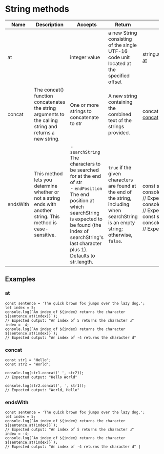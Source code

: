 
# String methods

| Name | Description | Accepts | Return | Example |
| ---- | ----------- | ------- | ------ | ------- |
| at   |  | integer value | a new String consisting of the single UTF-16 code unit located at the specified offset | string.at(index) <br>[at](https://github.com/acvetochka/useful-links/blob/main/Frontend/JavaScript.md#at)
| concat | The concat() function concatenates the string arguments to the calling string and returns a new string. | One or more strings to concatenate to str| A new string containing the combined text of the strings provided. | concat(str1, str2) <br>[concat](https://github.com/acvetochka/useful-links/blob/main/Frontend/JavaScript.md#concat) |
| endsWith | This method lets you determine whether or not a string ends with another string. This method is case-sensitive. | - `searchString` The characters to be searched for at the end of str <br>- `endPosition` The end position at which searchString is expected to be found (the index of searchString's last character plus 1). Defaults to str.length. | `true` if the given characters are found at the end of the string, including when searchString is an empty string; otherwise, `false`. | <br>const str1 = 'Cats are the best!';<br>console.log(str1.endsWith('best!'));<br>// Expected output: true<br>console.log(str1.endsWith('best', 17));<br>// Expected output: true<br>const str2 = 'Is this a question?';<br>console.log(str2.endsWith('question'));<br>// Expected output: false

## Examples
### at
```
const sentence = 'The quick brown fox jumps over the lazy dog.';
let index = 5;
console.log(`An index of ${index} returns the character ${sentence.at(index)}`);
// Expected output: "An index of 5 returns the character u"
index = -4;
console.log(`An index of ${index} returns the character ${sentence.at(index)}`);
// Expected output: "An index of -4 returns the character d"
```

### concat 
```
const str1 = 'Hello';
const str2 = 'World';

console.log(str1.concat(' ', str2));
// Expected output: "Hello World"

console.log(str2.concat(', ', str1));
// Expected output: "World, Hello"
```

### endsWith

```
const sentence = 'The quick brown fox jumps over the lazy dog.';
let index = 5;
console.log(`An index of ${index} returns the character ${sentence.at(index)}`);
// Expected output: "An index of 5 returns the character u"
index = -4;
console.log(`An index of ${index} returns the character ${sentence.at(index)}`);
// Expected output: "An index of -4 returns the character d" |
```
